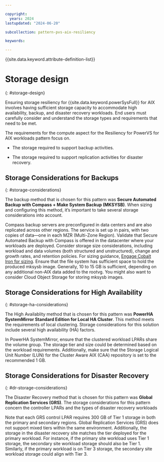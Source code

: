 ```yaml
---

copyright:
  years: 2024
lastupdated: "2024-06-20"

subcollection: pattern-pvs-aix-resiliency

keywords:

---
```


{{site.data.keyword.attribute-definition-list}}

# Storage design
{: #storage-design}



Ensuring storage resiliency for {{site.data.keyword.powerSysFull}} for AIX involves having sufficient storage capacity to accommodate high availability, backup, and disaster recovery workloads. End users must carefully consider and understand the storage types and requirements that need to be met.

The requirements for the compute aspect for the Resiliency for PowerVS for AIX workloads pattern focus on.

-   The storage required to support backup activities.

-   The storage required to support replication activities for disaster recovery.


## Storage Considerations for Backups
{: #storage-considerations}

The backup method that is chosen for this pattern was **Secure Automated Backup with Compass + Make System Backup (MKSYSB)**. When sizing and configuring this method, it’s important to take several storage considerations into account.

Compass backup servers are preconfigured in data centers and are also replicated across other regions. The service is set up in pairs, with two copies of data—one in each MZR (Multi-Zone Region). Validate that Secure Automated Backup with Compass is offered in the datacenter where your workloads are deployed. Consider storage size considerations, including workload and data volumes (both structured and unstructured), change and growth rates, and retention policies. For sizing guidance, [Engage Cobalt Iron for sizing](https://cloud.ibm.com/catalog/services/secure-automated-backup-with-compass\#about). Ensure that the file system has sufficient space to hold the produced mksysb image. Generally, 10 to 15 GB is sufficient, depending on any additional non-AIX data added to the rootvg. You might also want to consider Cloud Object Storage for storing mksysb images. 

## Storage Considerations for High Availability
{: #storage-ha-considerations}

The High Availablity method that is chosen for this pattern was **PowerHA SystemMirror Standard Edition for Local HA Cluster**. This method meets the requirements of local clustering. Storage considerations for this solution include several high availability (HA) factors.

In PowerHA SystemMirror, ensure that the clustered workload LPARs share the volume group. The storage tier and size could be determined based on the workload requirements. Additionally, make sure that the Storage Logical Unit Number (LUN) for the Cluster Aware AIX (CAA) repository is set to the recommended 1 GB.

## Storage Considerations for Disaster Recovery
{: #dr-storage-considerations}

The Disaster Recovery method that is chosen for this pattern was **Global Replication Services (GRS)**. The storage considerations for this pattern concern the controller LPARs and the types of disaster recovery workloads

Note that each GRS control LPAR requires 300 GB of Tier 1 storage in both the primary and secondary regions. Global Replication Services (GRS) does not support mixed tiers within the same environment. Additionally, the storage in the disaster recovery site matches the tier deployed for the primary workload. For instance, if the primary site workload uses Tier 1 storage, the secondary site workload storage should also be Tier 1. Similarly, if the primary workload is on Tier 3 storage, the secondary site workload storage could align with Tier 3.

